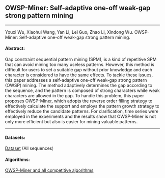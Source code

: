 ## OWSP-Miner: Self-adaptive one-off weak-gap strong pattern mining
***

Youxi Wu, Xiaohui Wang, Yan Li, Lei Guo, Zhao Li, Xindong Wu. OWSP-Miner: Self-adaptive one-off weak-gap strong pattern mining.

#### Abstract:

 Gap constraint sequential pattern mining (SPM), is a kind of repetitive SPM that can avoid mining too many useless patterns. However, this method is difficult for users to set a suitable gap without prior knowledge and each character is considered to have the same effects. To tackle these issues, this paper addresses a self-adaptive one-off weak-gap strong pattern (OWSP) mining. The method adaptively determines the gap according to the sequence, and the pattern is composed of strong characters while weak characters are allowed in the gap. To handle this problem, this paper proposes OWSP-Miner, which adopts the reverse order filling strategy to effectively calculate the support and employs the pattern growth strategy to effectively reduce the candidate patterns. For clarification, time series were employed in the experiments and the results show that OWSP-Miner is not only more efficient but also is easier for mining valuable patterns. 
 
---
#### Datasets:
[Dataset](https://github.com/wuc567/Pattern-Mining/blob/master/OWSP-Miner/Dataset.zip)  (All sequences) 

#### Algorithms:

[OWSP-Miner and all competitive algorithms](https://github.com/wuc567/Pattern-Mining/blob/master/OWSP-Miner/OWSP-Miner_code.zip)
